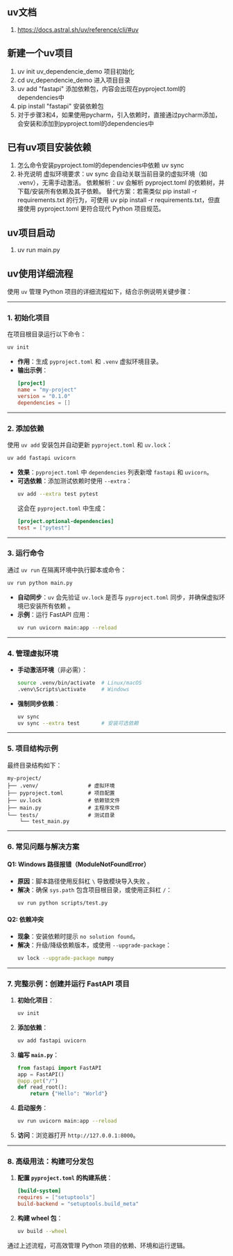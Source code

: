 ## uv文档
1. https://docs.astral.sh/uv/reference/cli/#uv

## 新建一个uv项目
1. uv init uv_dependencie_demo  项目初始化
2. cd uv_dependencie_demo  进入项目目录
3. uv add "fastapi"  添加依赖包，内容会出现在pyproject.toml的dependencies中
4. pip install "fastapi"  安装依赖包
5. 对于步骤3和4，如果使用pycharm，引入依赖时，直接通过pycharm添加，会安装和添加到pyproject.toml的dependencies中


## 已有uv项目安装依赖
1. 怎么命令安装pyproject.toml的dependencies中依赖
   uv sync
2. 补充说明 
   虚拟环境要求：uv sync 会自动关联当前目录的虚拟环境（如 .venv），无需手动激活。
   依赖解析：uv 会解析 pyproject.toml 的依赖树，并下载/安装所有依赖及其子依赖。
   替代方案：若需类似 pip install -r requirements.txt 的行为，可使用 uv pip install -r requirements.txt，但直接使用 pyproject.toml 更符合现代 Python 项目规范。


## uv项目启动
1. uv run main.py


## uv使用详细流程
使用 `uv` 管理 Python 项目的详细流程如下，结合示例说明关键步骤：

---

### 1. **初始化项目**
在项目根目录运行以下命令：
```bash
uv init
```
- **作用**：生成 `pyproject.toml` 和 `.venv` 虚拟环境目录。
- **输出示例**：
  ```toml
  [project]
  name = "my-project"
  version = "0.1.0"
  dependencies = []
  ```

---

### 2. **添加依赖**
使用 `uv add` 安装包并自动更新 `pyproject.toml` 和 `uv.lock`：
```bash
uv add fastapi uvicorn
```
- **效果**：`pyproject.toml` 中 `dependencies` 列表新增 `fastapi` 和 `uvicorn`。
- **可选依赖**：添加测试依赖时使用 `--extra`：
  ```bash
  uv add --extra test pytest
  ```
  这会在 `pyproject.toml` 中生成：
  ```toml
  [project.optional-dependencies]
  test = ["pytest"]
  ```

---

### 3. **运行命令**
通过 `uv run` 在隔离环境中执行脚本或命令：
```bash
uv run python main.py
```
- **自动同步**：`uv` 会先验证 `uv.lock` 是否与 `pyproject.toml` 同步，并确保虚拟环境已安装所有依赖 <sub index="1" url="https://docs.astral.sh/uv/guides/projects/" title="Working on projects | uv - Astral Docs" snippet="## Running commandsuv run can be used to run arbitrary scripts or commands in your project environment.Prior to every uv run invocation, uv will verify that the lockfile is up-to-date with thepyproject.toml, and that the environment is up-to-date with the lockfile, keeping your projectin-sync without the need for manual intervention. uv run guarantees that your command is run in aconsistent, locked environment."></sub><sub index="2" url="https://docs.astral.sh/uv/concepts/projects/run/" title="Running commands in projects - uv - Astral Docs" snippet="# Running commands in projectsWhen working on a project, it is installed into the virtual environment at .venv. This environmentis isolated from the current shell by default, so invocations that require the project, e.g.,python -c &quot;import example&quot;, will fail. Instead, use uv run to run commands in the projectenvironment:When using run, uv will ensure that the project environment is up-to-date before running the givencommand."></sub>。
- **示例**：运行 FastAPI 应用：
  ```bash
  uv run uvicorn main:app --reload
  ```

---

### 4. **管理虚拟环境**
- **手动激活环境**（非必需）：
  ```bash
  source .venv/bin/activate  # Linux/macOS
  .venv\Scripts\activate     # Windows
  ```
- **强制同步依赖**：
  ```bash
  uv sync
  uv sync --extra test       # 安装可选依赖
  ```

---

### 5. **项目结构示例**
最终目录结构如下：
```
my-project/
├── .venv/                # 虚拟环境
├── pyproject.toml        # 项目配置
├── uv.lock               # 依赖锁文件
├── main.py               # 主程序文件
└── tests/                # 测试目录
    └── test_main.py
```

---

### 6. **常见问题与解决方案**
#### **Q1: Windows 路径报错（ModuleNotFoundError）**
- **原因**：脚本路径使用反斜杠 `\` 导致模块导入失败 <sub index="5" url="https://github.com/astral-sh/uv/issues/12270" title="`uv run --project` doesn't allow resolving module imports on windows" snippet="https://avatars.githubusercontent.com/u/31117813?u=f968ae19cd2c47801eb32affa786576fddf6d668&amp;v=4&amp;size=80## Description### SummaryIn my python project, I have a scripts folder where I keep various utilities that need to import code from the main app folder. When running it on macOS, I just use uv run scripts/test.py --project . and everything works as expected. On my windows system, when I try uv run scripts\test.py --project . i get the following error : ModuleNotFoundError: No module named 'app'.I tried using an absolute path instead and various tricks to make it work, and also using the --folder argument instead, but nothing helps. Am I misunderstanding something or is this a bug ?"></sub>。
- **解决**：确保 `sys.path` 包含项目根目录，或使用正斜杠 `/`：
  ```bash
  uv run python scripts/test.py
  ```

#### **Q2: 依赖冲突**
- **现象**：安装依赖时提示 `no solution found`。
- **解决**：升级/降级依赖版本，或使用 `--upgrade-package`：
  ```bash
  uv lock --upgrade-package numpy
  ```

---

### 7. **完整示例：创建并运行 FastAPI 项目**
1. **初始化项目**：
   ```bash
   uv init
   ```
2. **添加依赖**：
   ```bash
   uv add fastapi uvicorn
   ```
3. **编写 `main.py`**：
   ```python
   from fastapi import FastAPI
   app = FastAPI()
   @app.get("/")
   def read_root():
       return {"Hello": "World"}
   ```
4. **启动服务**：
   ```bash
   uv run uvicorn main:app --reload
   ```
5. **访问**：浏览器打开 `http://127.0.0.1:8000`。

---

### 8. **高级用法：构建可分发包**
1. **配置 `pyproject.toml` 的构建系统**：
   ```toml
   [build-system]
   requires = ["setuptools"]
   build-backend = "setuptools.build_meta"
   ```
2. **构建 wheel 包**：
   ```bash
   uv build --wheel
   ```

通过上述流程，可高效管理 Python 项目的依赖、环境和运行逻辑。
